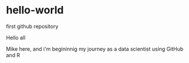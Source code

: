 # hello-world
first github repository

Hello all

Mike here, and i'm begininnig my journey as a data scientist using GitHub and R
